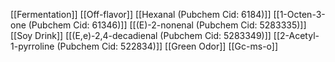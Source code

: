 [[Fermentation]]
[[Off-flavor]]
[[Hexanal (Pubchem Cid: 6184)]]
[[1-Octen-3-one (Pubchem Cid: 61346)]]
[[(E)-2-nonenal (Pubchem Cid: 5283335)]]
[[Soy Drink]]
[[(E,e)-2,4-decadienal (Pubchem Cid: 5283349)]]
[[2-Acetyl-1-pyrroline (Pubchem Cid: 522834)]]
[[Green Odor]]
[[Gc-ms-o]]
